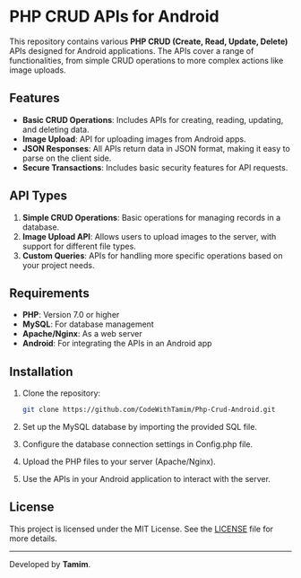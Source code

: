 
# PHP CRUD APIs for Android

This repository contains various **PHP CRUD (Create, Read, Update, Delete)** APIs designed for Android applications. The APIs cover a range of functionalities, from simple CRUD operations to more complex actions like image uploads.

## Features

- **Basic CRUD Operations**: Includes APIs for creating, reading, updating, and deleting data.
- **Image Upload**: API for uploading images from Android apps.
- **JSON Responses**: All APIs return data in JSON format, making it easy to parse on the client side.
- **Secure Transactions**: Includes basic security features for API requests.

## API Types

1. **Simple CRUD Operations**: Basic operations for managing records in a database.
2. **Image Upload API**: Allows users to upload images to the server, with support for different file types.
3. **Custom Queries**: APIs for handling more specific operations based on your project needs.

## Requirements

- **PHP**: Version 7.0 or higher
- **MySQL**: For database management
- **Apache/Nginx**: As a web server
- **Android**: For integrating the APIs in an Android app

## Installation

1. Clone the repository:
    ```bash
    git clone https://github.com/CodeWithTamim/Php-Crud-Android.git
    ```

2. Set up the MySQL database by importing the provided SQL file.

3. Configure the database connection settings in Config.php file.

4. Upload the PHP files to your server (Apache/Nginx).

5. Use the APIs in your Android application to interact with the server.

## License

This project is licensed under the MIT License. See the [LICENSE](LICENSE) file for more details.

---

Developed by **Tamim**.

